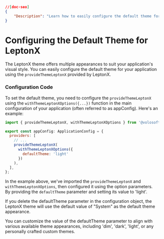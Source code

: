 ```json
//[doc-seo]
{
    "Description": "Learn how to easily configure the default theme for your LeptonX application using the ThemeLeptonXModule for a personalized visual experience."
}
```

# Configuring the Default Theme for LeptonX
The LeptonX theme offers multiple appearances to suit your application's visual style. You can easily configure the default theme for your application using the `provideThemeLeptonX` provided by LeptonX.

### Configuration Code
To set the default theme, you need to configure the `provideThemeLeptonX` using the `withThemeLeptonXOptions({...})` function in the main configuration of your application (often referred to as appConfig). Here's an example:

```js
import { provideThemeLeptonX, withThemeLeptonXOptions } from '@volosoft/abp.ng.theme.lepton-x';

export const appConfig: ApplicationConfig = {
  providers: [
    // ...
    provideThemeLeptonX(
      withThemeLeptonXOptions({
        defaultTheme: 'light'
      })
    ),
  ],
};
```

In the example above, we've imported the `provideThemeLeptonX` and `withThemeLeptonXOptions`, then configured it using the option parameters. By providing the `defaultTheme` parameter and setting its value to 'light'.

If you delete the defaultTheme parameter in the configuration object, the LeptonX theme will use the default value of "System" as the default theme appearance.

You can customize the value of the defaultTheme parameter to align with various available theme appearances, including 'dim', 'dark', 'light', or any personally crafted custom themes.

